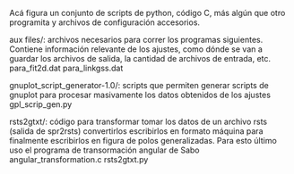 Acá figura un conjunto de scripts de python, código C, más algún que otro programita y archivos de configuración accesorios.

aux files/: archivos necesarios para correr los programas siguientes. Contiene información relevante de los ajustes, como dónde se van a guardar los archivos de salida, la cantidad de archivos de entrada, etc.
    para_fit2d.dat
    para_linkgss.dat

gnuplot_script_generator-1.0/: scripts que permiten generar scripts de gnuplot para procesar masivamente los datos obtenidos de los ajustes
    gpl_scrip_gen.py

rsts2gtxt/: código para transformar tomar los datos de un archivo rsts (salida de spr2rsts) convertirlos escribirlos en formato máquina para finalmente escribirlos en figura de polos generalizadas. Para esto último uso el programa de transormación angular de Sabo
    angular_transformation.c
    rsts2gtxt.py


